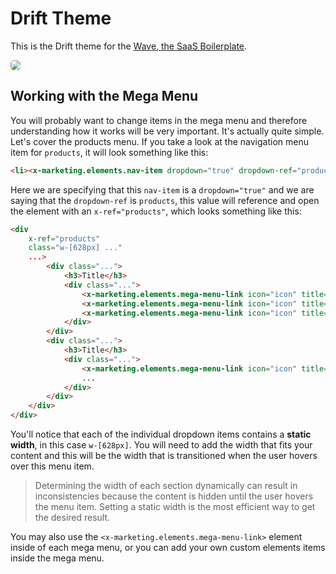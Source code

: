 # Drift Theme

This is the Drift theme for the <a href="https://devdojo.com/wave" target="_blank">Wave, the SaaS Boilerplate</a>.

<img src="https://cdn.devdojo.com/images/september2024/drift-theme.jpeg" style="border 1px solid #dedee1; border-radius: 5px;" />

## Working with the Mega Menu

You will probably want to change items in the mega menu and therefore understanding how it works will be very important. It's actually quite simple. Let's cover the products menu. If you take a look at the navigation menu item for `products`, it will look something like this:

```html
<li><x-marketing.elements.nav-item dropdown="true" dropdown-ref="products">Products</x-marketing.elements.nav-item></li>
```

Here we are specifying that this `nav-item` is a `dropdown="true"` and we are saying that the `dropdown-ref` is `products`, this value will reference and open the element with an `x-ref="products"`, which looks something like this:

```html
<div 
    x-ref="products" 
    class="w-[628px] ..."
    ...>
        <div class="...">
            <h3>Title</h3>
            <div class="...">
                <x-marketing.elements.mega-menu-link icon="icon" title="Title" description="description"></x-marketing.elements.mega-menu-link>
                <x-marketing.elements.mega-menu-link icon="icon" title="Title" description="description"></x-marketing.elements.mega-menu-link>
                <x-marketing.elements.mega-menu-link icon="icon" title="Title" description="description"></x-marketing.elements.mega-menu-link>
            </div>
        </div>
        <div class="...">
            <h3>Title</h3>
            <div class="...">
                <x-marketing.elements.mega-menu-link icon="icon" title="Title" description="description"></x-marketing.elements.mega-menu-link>
                ...
            </div>
        </div>
    </div>
</div>
```

You'll notice that each of the individual dropdown items contains a **static width**, in this case `w-[628px]`. You will need to add the width that fits your content and this will be the width that is transitioned when the user hovers over this menu item.

> Determining the width of each section dynamically can result in inconsistencies because the content is hidden until the user hovers the menu item. Setting a static width is the most efficient way to get the desired result.

You may also use the `<x-marketing.elements.mega-menu-link>` element inside of each mega menu, or you can add your own custom elements items inside the mega menu.
